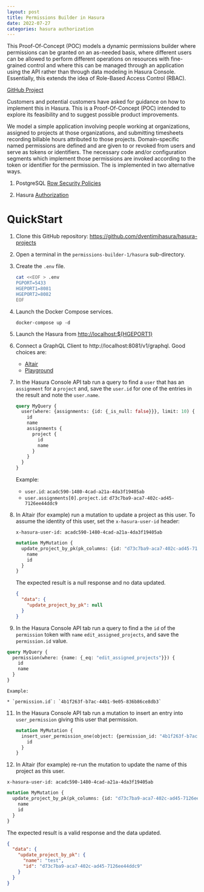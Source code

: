 ```yaml
---
layout: post
title: Permissions Builder in Hasura
date: 2022-07-27
categories: hasura authorization
---
```


This Proof-Of-Concept (POC) models a dynamic permissions builder where
permissions can be granted on an as-needed basis, where different
users can be allowed to perform different operations on resources with
fine-grained control and where this can be managed through an
application using the API rather than through data modeling in Hasura
Console.  Essentially, this extends the idea of Role-Based Access
Control (RBAC).

[GitHub Project](https://github.com/dventimiglia/hasura-projects/tree/master/permissions-builder-1 "GitHub Project")

Customers and potential customers have asked for guidance on how to
implement this in Hasura.  This is a Proof-Of-Concept (POC) intended
to explore its feasibility and to suggest possible product
improvements. 

We model a simple application involving people working at
organizations, assigned to projects at those organizations, and
submitting timesheets recording billable hours attributed to those
projects.  Domain-specific named permissions are defined and are given
to or revoked from users and serve as tokens or identifiers.  The
necessary code and/or configuration segments which implement those
permissions are invoked according to the token or identifier for the
permission.  The is implemented in two alternative ways.

1. PostgreSQL [Row Security Policies](https://www.postgresql.org/docs/current/ddl-rowsecurity.html)

2. Hasura [Authorization](https://hasura.io/docs/latest/auth/authorization/index/)

# QuickStart #

1. Clone this GitHub repository:  https://github.com/dventimihasura/hasura-projects

2. Open a terminal in the `permissions-builder-1/hasura`
   sub-directory.

3. Create the `.env` file.

	```bash
	cat <<EOF > .env
	PGPORT=5433
	HGEPORT1=8081
	HGEPORT2=8082
	EOF
	```

3. Launch the Docker Compose services.

	```shell
	docker-compose up -d
	```

5. Launch the Hasura from <http://localhost:${HGEPORT1}>

7. Connect a GraphQL Client to http://localhost:8081/v1/graphql.  Good
   choices are:
   
   * [Altair](https://chrome.google.com/webstore/detail/altair-graphql-client/flnheeellpciglgpaodhkhmapeljopja)
   * [Playground](https://chrome.google.com/webstore/detail/graphql-playground-for-ch/kjhjcgclphafojaeeickcokfbhlegecd)
   
8. In the Hasura Console API tab run a query to find a `user` that has
   an `assignment` for a `project` and, save the `user.id` for one of the
   entries in the result and note the `user.name`.
   
   ```graphql
   query MyQuery {
     user(where: {assignments: {id: {_is_null: false}}}, limit: 10) {
       id
       name
       assignments {
         project {
           id
           name
         }
       }
     }
   }
   ```

   Example:
   
   * `user.id`: `acadc590-1480-4cad-a21a-4da3f19405ab`
   * `user.assignments[0].project.id`:  `d73c7ba9-aca7-402c-ad45-7126ee44ddc9`

9. In Altair (for example) run a mutation to update a project as this
   user.  To assume the identity of this user, set the
   `x-hasura-user-id` header:
   
   `x-hasura-user-id: acadc590-1480-4cad-a21a-4da3f19405ab`

   ```graphql
   mutation MyMutation {
     update_project_by_pk(pk_columns: {id: "d73c7ba9-aca7-402c-ad45-7126ee44ddc9"}, _set: {name: "test"}) {
       name
       id
     }
   }
   ```
   
   The expected result is a null response and no data updated.
   
   ```json
   {
     "data": {
       "update_project_by_pk": null
     }
   }
   ```

10. In the Hasura Console API tab run a query to find a the `id` of
   the `permission` token with `name` `edit_assigned_projects`, and
   save the `permission.id` value.

   ```graphql
   query MyQuery {
     permission(where: {name: {_eq: "edit_assigned_projects"}}) {
       id
       name
     }
   }
   ```

	Example: 
	
	* `permission.id`: `4b1f263f-b7ac-44b1-9e05-836b86ce8db3`
	
11. In the Hasura Console API tab run a mutation to insert an entry
    into `user_permission` giving this user that permission.
	
	```graphql
    mutation MyMutation {
      insert_user_permission_one(object: {permission_id: "4b1f263f-b7ac-44b1-9e05-836b86ce8db3", user_id: "acadc590-1480-4cad-a21a-4da3f19405ab"}) {
        id
      }
    }
	```

12. In Altair (for example) re-run the mutation to update the name of this
   project as this user.

   `x-hasura-user-id: acadc590-1480-4cad-a21a-4da3f19405ab`

   ```graphql
   mutation MyMutation {
     update_project_by_pk(pk_columns: {id: "d73c7ba9-aca7-402c-ad45-7126ee44ddc9"}, _set: {name: "test"}) {
       name
       id
     }
   }
   ```

   The expected result is a valid response and the data updated.
   
   ```json
   {
     "data": {
       "update_project_by_pk": {
         "name": "test",
         "id": "d73c7ba9-aca7-402c-ad45-7126ee44ddc9"
       }
     }
   }
   ```
